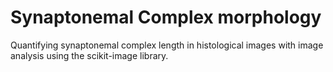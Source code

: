 # Synaptonemal Complex morphology
Quantifying synaptonemal complex length in histological images with image analysis using the scikit-image library.
